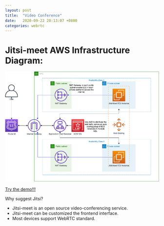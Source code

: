 ```yaml
---
layout: post
title:  "Video Conference"
date:   2020-09-22 20:13:07 +0800
categories: webrtc
---
```


# Jitsi-meet AWS Infrastructure Diagram:

![Jitsi-meet diagram diagram](/assets/video-conference/jitsi-meet-diagram.png)


[Try the demo!!!](https://meet.jit.si/)

Why suggest Jitsi?

* Jitsi-meet is an open source video-conferencing service.
* Jitsi-meet can be customized the frontend interface.
* Most devices support WebRTC standard.







